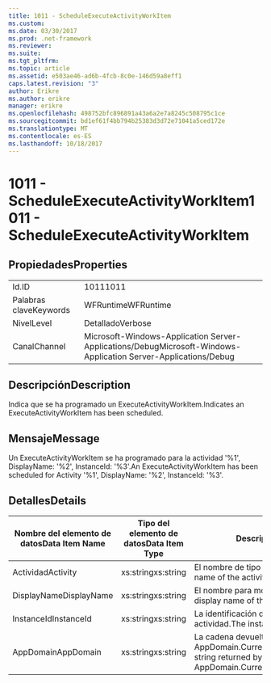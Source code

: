```yaml
---
title: 1011 - ScheduleExecuteActivityWorkItem
ms.custom: 
ms.date: 03/30/2017
ms.prod: .net-framework
ms.reviewer: 
ms.suite: 
ms.tgt_pltfrm: 
ms.topic: article
ms.assetid: e503ae46-ad6b-4fcb-8c0e-146d59a8eff1
caps.latest.revision: "3"
author: Erikre
ms.author: erikre
manager: erikre
ms.openlocfilehash: 498752bfc896891a43a6a2e7a8245c508795c1ce
ms.sourcegitcommit: bd1ef61f4bb794b25383d3d72e71041a5ced172e
ms.translationtype: MT
ms.contentlocale: es-ES
ms.lasthandoff: 10/18/2017
---
```

# <a name="1011---scheduleexecuteactivityworkitem"></a><span data-ttu-id="ffe5e-102">1011 - ScheduleExecuteActivityWorkItem</span><span class="sxs-lookup"><span data-stu-id="ffe5e-102">1011 - ScheduleExecuteActivityWorkItem</span></span>
## <a name="properties"></a><span data-ttu-id="ffe5e-103">Propiedades</span><span class="sxs-lookup"><span data-stu-id="ffe5e-103">Properties</span></span>  
  
|||  
|-|-|  
|<span data-ttu-id="ffe5e-104">Id.</span><span class="sxs-lookup"><span data-stu-id="ffe5e-104">ID</span></span>|<span data-ttu-id="ffe5e-105">1011</span><span class="sxs-lookup"><span data-stu-id="ffe5e-105">1011</span></span>|  
|<span data-ttu-id="ffe5e-106">Palabras clave</span><span class="sxs-lookup"><span data-stu-id="ffe5e-106">Keywords</span></span>|<span data-ttu-id="ffe5e-107">WFRuntime</span><span class="sxs-lookup"><span data-stu-id="ffe5e-107">WFRuntime</span></span>|  
|<span data-ttu-id="ffe5e-108">Nivel</span><span class="sxs-lookup"><span data-stu-id="ffe5e-108">Level</span></span>|<span data-ttu-id="ffe5e-109">Detallado</span><span class="sxs-lookup"><span data-stu-id="ffe5e-109">Verbose</span></span>|  
|<span data-ttu-id="ffe5e-110">Canal</span><span class="sxs-lookup"><span data-stu-id="ffe5e-110">Channel</span></span>|<span data-ttu-id="ffe5e-111">Microsoft-Windows-Application Server-Applications/Debug</span><span class="sxs-lookup"><span data-stu-id="ffe5e-111">Microsoft-Windows-Application Server-Applications/Debug</span></span>|  
  
## <a name="description"></a><span data-ttu-id="ffe5e-112">Descripción</span><span class="sxs-lookup"><span data-stu-id="ffe5e-112">Description</span></span>  
 <span data-ttu-id="ffe5e-113">Indica que se ha programado un ExecuteActivityWorkItem.</span><span class="sxs-lookup"><span data-stu-id="ffe5e-113">Indicates an ExecuteActivityWorkItem has been scheduled.</span></span>  
  
## <a name="message"></a><span data-ttu-id="ffe5e-114">Mensaje</span><span class="sxs-lookup"><span data-stu-id="ffe5e-114">Message</span></span>  
 <span data-ttu-id="ffe5e-115">Un ExecuteActivityWorkItem se ha programado para la actividad '%1', DisplayName: '%2', InstanceId: '%3'.</span><span class="sxs-lookup"><span data-stu-id="ffe5e-115">An ExecuteActivityWorkItem has been scheduled for Activity '%1', DisplayName: '%2', InstanceId: '%3'.</span></span>  
  
## <a name="details"></a><span data-ttu-id="ffe5e-116">Detalles</span><span class="sxs-lookup"><span data-stu-id="ffe5e-116">Details</span></span>  
  
|<span data-ttu-id="ffe5e-117">Nombre del elemento de datos</span><span class="sxs-lookup"><span data-stu-id="ffe5e-117">Data Item Name</span></span>|<span data-ttu-id="ffe5e-118">Tipo del elemento de datos</span><span class="sxs-lookup"><span data-stu-id="ffe5e-118">Data Item Type</span></span>|<span data-ttu-id="ffe5e-119">Descripción</span><span class="sxs-lookup"><span data-stu-id="ffe5e-119">Description</span></span>|  
|--------------------|--------------------|-----------------|  
|<span data-ttu-id="ffe5e-120">Actividad</span><span class="sxs-lookup"><span data-stu-id="ffe5e-120">Activity</span></span>|<span data-ttu-id="ffe5e-121">xs:string</span><span class="sxs-lookup"><span data-stu-id="ffe5e-121">xs:string</span></span>|<span data-ttu-id="ffe5e-122">El nombre de tipo de la actividad.</span><span class="sxs-lookup"><span data-stu-id="ffe5e-122">The type name of the activity.</span></span>|  
|<span data-ttu-id="ffe5e-123">DisplayName</span><span class="sxs-lookup"><span data-stu-id="ffe5e-123">DisplayName</span></span>|<span data-ttu-id="ffe5e-124">xs:string</span><span class="sxs-lookup"><span data-stu-id="ffe5e-124">xs:string</span></span>|<span data-ttu-id="ffe5e-125">El nombre para mostrar de la actividad.</span><span class="sxs-lookup"><span data-stu-id="ffe5e-125">The display name of the activity.</span></span>|  
|<span data-ttu-id="ffe5e-126">InstanceId</span><span class="sxs-lookup"><span data-stu-id="ffe5e-126">InstanceId</span></span>|<span data-ttu-id="ffe5e-127">xs:string</span><span class="sxs-lookup"><span data-stu-id="ffe5e-127">xs:string</span></span>|<span data-ttu-id="ffe5e-128">La identificación de instancia de la actividad.</span><span class="sxs-lookup"><span data-stu-id="ffe5e-128">The instance id of the activity.</span></span>|  
|<span data-ttu-id="ffe5e-129">AppDomain</span><span class="sxs-lookup"><span data-stu-id="ffe5e-129">AppDomain</span></span>|<span data-ttu-id="ffe5e-130">xs:string</span><span class="sxs-lookup"><span data-stu-id="ffe5e-130">xs:string</span></span>|<span data-ttu-id="ffe5e-131">La cadena devuelta por AppDomain.CurrentDomain.FriendlyName.</span><span class="sxs-lookup"><span data-stu-id="ffe5e-131">The string returned by AppDomain.CurrentDomain.FriendlyName.</span></span>|
